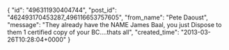  {
   "id": "496311930404744",
   "post_id": "462493170453287_496116653757605",
   "from_name": "Pete Daoust",
   "message": "They already have the NAME James Baal, you just Dispose to them 1 certified copy of your BC....thats all",
   "created_time": "2013-03-26T10:28:04+0000"
 }
